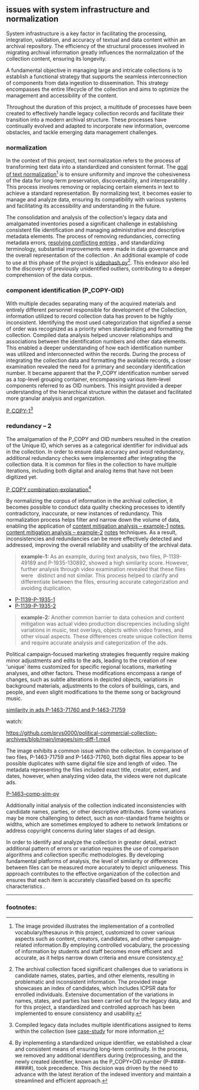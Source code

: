## issues with system infrastructure and normalization

System infrastructure is a key factor in facilitating the processing, integration, validation, and accuracy of textual and data content within an archival repository. The efficiency of the structural processes involved in migrating archival information greatly influences the normalization of the collection content, ensuring its longevity.

A fundamental objective in managing large and intricate collections is to establish a functional strategy that supports the seamless interconnection of components from data ingestion to dissemination. This strategy encompasses the entire lifecycle of the collection and aims to optimize the management and accessibility of the content.

Throughout the duration of this project, a multitude of processes have been created to effectively handle legacy collection records and facilitate their transition into a modern archival structure. These processes have continually evolved and adapted to incorporate new information, overcome obstacles, and tackle emerging data management challenges.

### normalization

In the context of this project, text normalization refers to the process of transforming text data into a standardized and consistent format. The [goal of text normalization](https://github.com/prys0000/political-commercial-collection-archives/blob/main/images/controlled-1.jpg)[^1] is to ensure uniformity and improve the cohesiveness of the data for long-term preservation, discoverability, and interoperability . This process involves removing or replacing certain elements in text to achieve a standard representation. By normalizing text, it becomes easier to manage and analyze data, ensuring its compatibility with various systems and facilitating its accessibility and understanding in the future.

The consolidation and analysis of the collection's legacy data and amalgamated inventories posed a significant challenge in establishing consistent file identification and managing administrative and descriptive metadata elements. The process of removing redundancies, correcting metadata errors, [resolving conflicting entries](https://github.com/prys0000/political-commercial-collection-archives/blob/main/images/Name-index.jpg) , and standardizing terminology, substantial improvements were made in data governance and the overall representation of the collection . An additional example of code to use at this phase of the project is [videohash.py](https://pypi.org/project/videohash/)[^2]. This endeavor also led to the discovery of previously unidentified outliers, contributing to a deeper comprehension of the data corpus.

### component identification (P_COPY-OID)

With multiple decades separating many of the acquired materials and entirely different personnel responsible for development of the Collection, information utilized to record collection data has proven to be highly inconsistent. Identifying the most used categorization that signified a sense of order was recognized as a priority when standardizing and formatting the collection. Compiled data analysis helped uncover relationships and associations between the identification numbers and other data elements. This enabled a deeper understanding of how each identification number was utilized and interconnected within the records.
During the process of integrating the collection data and formatting the available records, a closer examination revealed the need for a primary and secondary identification number. It became apparent that the P_COPY identification number served as a top-level grouping container, encompassing various item-level components referred to as OID numbers. This insight provided a deeper understanding of the hierarchical structure within the dataset and facilitated more granular analysis and organization.

[P_COPY-1](https://github.com/prys0000/political-commercial-collection-archives/blob/main/images/P_COPY-1.jpg)[^3] 

### redundancy – 2

The amalgamation of the P_COPY and OID numbers resulted in the creation of the Unique ID, which serves as a categorical identifier for individual ads in the collection. In order to ensure data accuracy and avoid redundancy, additional redundancy checks were implemented after integrating the collection data. It is common for files in the collection to have multiple iterations, including both digital and analog items that have not been digitized yet.

[P_COPY combination-explanation](https://github.com/prys0000/political-commercial-collection-archives/blob/main/images/P_COPY-combine.jpg)[^4] 

By normalizing the corpus of information in the archival collection, it becomes possible to conduct data quality checking processes to identify contradictory, inaccurate, or new instances of redundancy. This normalization process helps filter and narrow down the volume of data, enabling the application of [content mitigation analysis – example-1](https://github.com/prys0000/political-commercial-collection-archives/blob/main/video-compare-text/speechpy-text-excel_template.py) [notes](https://github.com/prys0000/political-commercial-collection-archives/blob/main/video-compare-text/speechpy-text-excel_notes.txt), [content mitigation analysis – example-2](https://github.com/prys0000/political-commercial-collection-archives/blob/main/video-compare-text/fuzzy-frames-comp_template.py) [notes](https://github.com/prys0000/political-commercial-collection-archives/blob/main/video-compare-text/fuzzy-frames-comp_notes.txt) techniques. As a result, inconsistencies and redundancies can be more effectively detected and addressed, improving the overall reliability and usability of the archival data.

  >**example-1:** As an example, during text analysis, two files, P-1139-49189 and P-1935-130892, showed a high similarity score. However, further analysis through video examination revealed that these files were &nbsp; distinct and not similar. This process helped to clarify and differentiate between the files, ensuring accurate categorization and avoiding duplication.

  - [P-1139-P-1935-1](https://github.com/prys0000/political-commercial-collection-archives/blob/main/images/P-1139-P-1935-1.jpg)
  - [P-1139-P-1935-2](https://github.com/prys0000/political-commercial-collection-archives/blob/main/images/P-1139-P-1935-2.jpg)

>**example-2:** Another common barrier to data cohesion and content mitigation was actual video production discrepencies including slight variations in music, text overlays, objects within video frames, and other visual aspects. These differences create unique collection items and require accurate analysis and categorization of the ads.

Political campaign-focused marketing strategies frequently require making minor adjustments and edits to the ads, leading to the creation of new 'unique' items customized for specific regional locations, marketing analyses, and other factors. These modifications encompass a range of changes, such as subtle alterations in depicted objects, variations in background materials, adjustments to the colors of buildings, cars, and people, and even slight modifications to the theme song or background music. 

[similarity in ads P-1463-71760 and P-1463-71759](https://github.com/prys0000/political-commercial-collection-archives/blob/main/images/similar-diff-1%20copy.jpg)

watch:

https://github.com/prys0000/political-commercial-collection-archives/blob/main/images/sim-diff-1.mp4


The image exhibits a common issue within the collection. In comparison of two files, P-1463-71759 and P-1463-71760, both digital files appear to be possible duplicates with same digital file size and length of video. The metadata representing the files included exact title, creator, extent, and dates, however, when analyzing video data, the videos were not duplicate ads. 

[P-1463–comp-sim-py](https://github.com/prys0000/political-commercial-collection-archives/blob/main/images/P-1463-comp-sim.jpg)

Additionally initial analysis of the collection indicated inconsistencies with candidate names, parties, or other descriptive attributes. Some variations may be more challenging to detect, such as non-standard frame heights or widths, which are sometimes employed to adhere to network limitations or address copyright concerns during later stages of ad design.

In order to identify and analyze the collection in greater detail, extract additional pattern of errors or variation requires the use of comparison algorithms and collection specific methodologies. By developing fundamental platforms of analysis, the level of similarity or differences between files can be measured more accurately to depict uniqueness. This approach contributes to the effective organization of the collection and ensures that each item is accurately classified based on its specific characteristics .


___________________________________________
### footnotes:
[^1]: The image provided illustrates the implementation of a controlled vocabulary/thesaurus in this project, customized to cover various aspects such as content, creators, candidates, and other campaign-related information.By employing controlled vocabulary, the processing of information by students and staff becomes more efficient and accurate, as it helps narrow down criteria and ensure consistency.
[^2]: The archival collection faced significant challenges due to variations in candidate names, states, parties, and other elements, resulting in problematic and inconsistent information. The provided image showcases an index of candidates, which includes ICPSR data for enrolled individuals. Extensive documentation of the variations in names, states, and parties has been carried out for the legacy data, and for this project, a standardized and controlled approach has been implemented to ensure consistency and usability.
[^3]: Compiled legacy data includes multiple identifications assigned to items within the collection (see [case-study]( https://github.com/prys0000/political-commercial-collection-archives/blob/main/documentation/case-study.md) for more information. 
[^4]: By implementing a standardized unique identifier, we established a clear and consistent means of ensuring long-term continuity. In the process, we removed any additional identifiers during (re)processing, and the newly created identifier, known as the P_COPY+OID number (P-####-#####), took precedence. This decision was driven by the need to advance with the latest iteration of the indexed inventory and maintain a streamlined and efficient approach.


